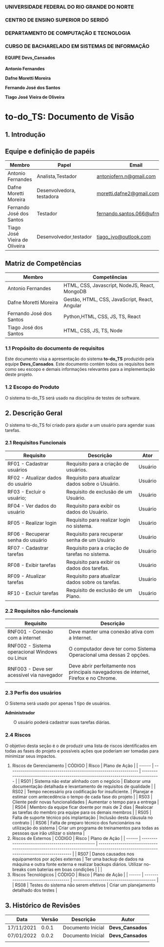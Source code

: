 ### UNIVERSIDADE FEDERAL DO RIO GRANDE DO NORTE

### CENTRO DE ENSINO SUPERIOR DO SERIDÓ

### DEPARTAMENTO DE COMPUTAÇÃO E TECNOLOGIA

### CURSO DE BACHARELADO EM SISTEMAS DE INFORMAÇÃO

#### EQUIPE Devs_Cansados

**Antonio Fernandes**

**Dafne Moretti Moreira**

**Fernando José dos Santos**

**Tiago José Vieira de Oliveira**

# to-do_TS: Documento de Visão

## 1. Introdução

## Equipe e definição de papéis

| Membro                        | Papel                     | Email                           |
| ----------------------------- | ------------------------- | ------------------------------- |
| Antonio Fernandes             | Analista,Testador         | antoniofern.n@gmail.com         |
| Dafne Moretti Moreira         | Desenvolvedora, testadora | moretti.dafne2@gmail.com        |
| Fernando José dos Santos      | Testador                  | fernando.santos.066@ufrn.edu.br |
| Tiago José Vieira de Oliveira | Desenvolvedor,testador    | tiago_jvo@outlook.com           |

## Matriz de Competências

| Membro                   | Competências                                  |
| ------------------------ | --------------------------------------------- |
| Antonio Fernandes        | HTML, CSS, Javascript, NodeJS, React, MongoDB |
| Dafne Moretti Moreira    | Gestão, HTML, CSS, JavaScript, React, Angular |
| Fernando José dos Santos | Python,HTML, CSS, JS, TS, React               |
| Tiago José dos Santos    | HTML, CSS, JS, TS, Node                       |

### 1.1 Propósito do documento de requisitos

Este documento visa a apresentação do sistema **to-do_TS** produzido pela equipe **Devs_Cansados**. Este documento contém todos os requisitos bem como seu escopo e demais informações relevantes para a implementação deste projeto.

### 1.2 Escopo do Produto

O sistema to-do_TS será usado na disciplina de testes de software.

## 2. Descrição Geral

O sistema to-do_TS foi criado para ajudar a um usuário para agendar suas tarefas.

### 2.1 Requisitos Funcionais

| Requisito                         | Descrição                                        | Ator    |
| --------------------------------- | ------------------------------------------------ | ------- |
| RF01 - Cadastrar usuários         | Requisito para a criação de usuários.            | Usuário |
| RF02 - Atualizar dados do usuário | Requisito para atualizar dados sobre o Usuário.  | Usuário |
| RF03 - Excluir o usuário;         | Requisito de exclusão de um Usuário.             | Usuário |
| RF04 - Ver dados do usuário       | Requisito para exibir os dados do Usuário.       | Usuário |
| RF05 - Realizar login             | Requisito para realizar login no sistema.        | Usuário |
| RF06 - Recuperar senha do usuário | Requisito para recuperar senha de um Usuário     | Usuário |
| RF07 - Cadastrar tarefas          | Requisito para a criação de tarefas no sistema.  | Usuário |
| RF08 - Exibir tarefas             | Requisito para exibir os dados dos tarefas.      | Usuário |
| RF09 - Atualizar tarefas          | Requisito para atualizar dados sobre os tarefas. | Usuário |
| RF10 - Excluir tarefas            | Requisito de exclusão de um Plano.               | Usuário |

### 2.2 Requisitos não-funcionais

| Requisito                                     | Descrição                                                                             |
| --------------------------------------------- | ------------------------------------------------------------------------------------- |
| RNF001 - Conexão com a internet               | Deve manter uma conexão ativa com a Internet.                                         |
| RNF002 - Sistema operacional Windows ou Linux | O computador deve ter como Sistema Operacional uma dessas 2 opções.                   |
| RNF003 - Deve ser acessível via navegador     | Deve abrir perfeitamente nos principais navegadores de internet, Firefox e no Chrome. |

### 2.3 Perfis dos usuários

O Sistema será usado por apenas 1 tipo de usuários.

**Administrador**

&nbsp;&nbsp;&nbsp;&nbsp;&nbsp;&nbsp; O usuário poderá cadastrar suas tarefas diárias.

### 2.4 Riscos

O objetivo desta seção é o de produzir uma lista de riscos identificados em todas as fases do projeto e possíveis ações que poderiam ser tomadas para minimizar seus impactos.

1. Riscos de Gerenciamento
   | CÓDIGO | Risco | Plano de Ação |
   | ------ | ------------------------------------------------------------------ | ----------------------------------------------------------------------------------- |
   | RS01 | Sistema não estar alinhado com o negócio | Elaborar uma documentação detalhada e levantamento de requisitos de qualidade |
   | RS02 | Tempo necessário pra codificação for insuficiente. | Planejar e estimar com antecedência o tempo de cada fase do projeto |
   | RS03 | Cliente pedir novas funcionalidades | Aumentar o tempo para a entrega |
   | RS04 | Membro da equipe ficar doente por mais de 2 dias | Realocar as tarefas do membro pra equipe para os demais membros |
   | RS05 | Falta de suporte técnico pós implantação | Inclusão desta cláusula no contrato |
   | RS06 | Falta de preparo técnico dos funcionários na utilização do sistema | Criar um programa de treinamentos para todas as pessoas que irão utilizar o sistema |
2. Riscos de Externos
   | CÓDIGO | Risco | Plano de Ação |
   | ------ | -------------------------------------------------- | -------------------------------------------------------------------------------------------------------------------------------------- |
   | RS07 | Danos causados nos equipamentos por ações externas | Ter uma backup de dados na máquina e outra fonte externa e realizar backups diários. Utilizar no-breaks com baterias em boas condições |
   | |
3. Riscos Tecnológicos
   | CÓDIGO | Risco | Plano de Ação |
   | ------ | ------------------------------------ | ------------------------------------------ |
   | RS08 | Testes do sistema não serem efetivos | Criar um planejamento detalhado dos testes |

## 3. Histórico de Revisões

| Data       | Versão | Descrição         | Autor             |
| ---------- | ------ | ----------------- | ----------------- |
| 17/11/2021 | 0.0.1  | Documento Inicial | **Devs_Cansados** |
| 07/01/2022 | 0.0.2  | Documento Inicial | **Devs_Cansados** |
|            |        |                   |                   |
